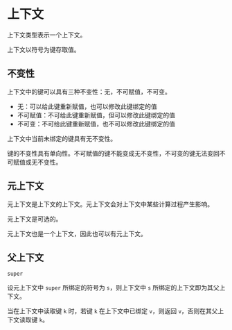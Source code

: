 # 上下文

上下文类型表示一个上下文。

上下文以符号为键存取值。

## 不变性

上下文中的键可以具有三种不变性：无，不可赋值，不可变。

- 无：可以给此键重新赋值，也可以修改此键绑定的值
- 不可赋值：不可给此键重新赋值，但可以修改此键绑定的值
- 不可变：不可给此键重新赋值，也不可以修改此键绑定的值

上下文中当前未绑定的键具有无不变性。

键的不变性具有单向性。不可赋值的键不能变成无不变性，不可变的键无法变回不可赋值或无不变性。

## 元上下文

元上下文是上下文的上下文。元上下文会对上下文中某些计算过程产生影响。

元上下文是可选的。

元上下文也是一个上下文，因此也可以有元上下文。

## 父上下文

`super`

设元上下文中 `super` 所绑定的符号为 `s`，则上下文中 `s` 所绑定的上下文即为其父上下文。

当在上下文中读取键 `k` 时，若键 `k` 在上下文中已绑定 `v`，则返回 `v`，否则在其父上下文读取键 `k`。
